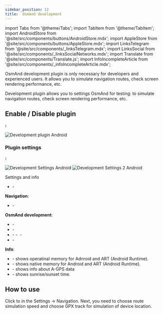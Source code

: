 ```yaml
---
sidebar_position: 12
title:  OsmAnd development
---
```


import Tabs from '@theme/Tabs';
import TabItem from '@theme/TabItem';
import AndroidStore from '@site/src/components/buttons/AndroidStore.mdx';
import AppleStore from '@site/src/components/buttons/AppleStore.mdx';
import LinksTelegram from '@site/src/components/_linksTelegram.mdx';
import LinksSocial from '@site/src/components/_linksSocialNetworks.mdx';
import Translate from '@site/src/components/Translate.js';
import InfoIncompleteArticle from '@site/src/components/_infoIncompleteArticle.mdx';

<InfoIncompleteArticle/>

OsmAnd development plugin is only necessary for developers and experienced users. It allows you to simulate navigation routes, check screen rendering performance, etc.


Development plugin allows you to settings OsmAnd for testing: to simulate navigation routes, check screen rendering performance, etc.


## Enable / Disable plugin

**<Translate android="true" ids="android_button_seq"/>:** <Translate android="true" ids="shared_string_menu,plugins_menu_group,developer_plugin"/>

![Development plugin Android](@site/static/img/plugins/development/development_plugin_android.png)


### Plugin settings

**<Translate android="true" ids="android_button_seq"/>:** <Translate android="true" ids="shared_string_menu,plugins_menu_group,developer_plugin,shared_string_settings"/>

![Development Settings Android](@site/static/img/plugins/development/development_plugin_settings_android.png) ![Development Settings 2 Android](@site/static/img/plugins/development/development_plugin_settings_2_android.png)


Settings and info
- <Translate android="true" ids="safe_mode"/> - <Translate android="true" ids="safe_mode_description"/>

**Navigation**:

- <Translate android="true" ids="simulate_your_location"/> - <Translate android="true" ids="simulate_your_location_gpx_descr"/>

**OsmAnd development**:

- <Translate android="true" ids="trace_rendering"/> - <Translate android="true" ids="trace_rendering_descr"/> 
- <Translate android="true" ids="simulate_initial_startup"/> - <Translate android="true" ids="simulate_initial_startup_descr"/>
- <Translate android="true" ids="show_free_version_banner"/> - <Translate android="true" ids="show_free_version_banner_description"/>
-&nbsp;<Translate android="true" ids="test_voice_prompts"/> - [<Translate android="true" ids="play_commands_of_currently_selected_voice"/>](/docs/documentation/navigation/voice-navigation#testing-of-voice-prompts-android) 
- <Translate android="true" ids="logcat_buffer"/> - <Translate android="true" ids="logcat_buffer_descr"/>

**Info**:

- <Translate android="true" ids="global_app_allocated_memory"/> - shows operatinal memory for Adnroid and ART (Android Runtime).
- <Translate android="true" ids="native_app_allocated_memory"/> - shows native memory for Android and ART (Android Runtime).
- <Translate android="true" ids="agps_info"/> - shows info about A-GPS data
- <Translate android="true" ids="day_night_info"/> - shows sunrise/sunset time.

## How to use

Click to <Translate android="true" ids="simulate_your_location"/> in the Settings → Navigation. 
Next, you need to choose route simulation speed and choose GPX track for simulation of device location.
